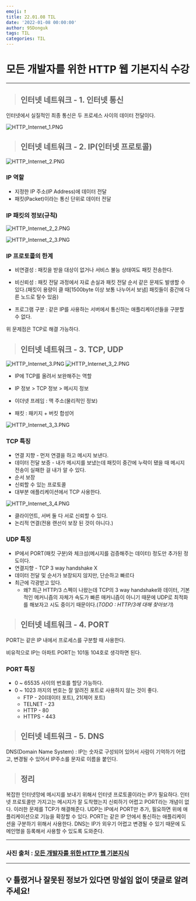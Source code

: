 ```yaml
---
emoji: ❗
title: 22.01.08 TIL
date: '2022-01-08 00:00:00'
author: 95Donguk
tags: TIL
categories: TIL
---
```


# 모든 개발자를 위한 HTTP 웹 기본지식 수강
***
> ## 인터넷 네트워크 - 1. 인터넷 통신

인터넷에서 실질적인 최종 통신은 두 프로세스 사이의 데이터 전달이다.

![HTTP_Internet_1.PNG](HTTP_Internet_1.PNG)

> ## 인터넷 네트워크 - 2. IP(인터넷 프로토콜)

![HTTP_Internet_2.PNG](HTTP_Internet_2.PNG)

### IP 역할
* 지정한 IP 주소(IP Address)에 데이터 전달
* 패킷(Packet)이라는 통신 단위로 데이터 전달

### IP 패킷의 정보(규칙)

![HTTP_Internet_2_2.PNG](HTTP_Internet_2_2.PNG)

![HTTP_Internet_2_3.PNG](HTTP_Internet_2_3.PNG)

### IP 프로토콜의 한계
* 비연결성 : 패킷을 받을 대상이 없거나 서비스 불능 상태여도 패킷 전송한다.

* 비신뢰성 : 패킷 전달 과정에서 자료 손실과 패킷 전달 순서 같은 문제도 발생할 수 있다.(패킷이 용량이 클 때[1500byte 이상 보통 나누어서 보냄] 패킷들이 중간에 다른 노드로 탈수 있음)

* 프로그램 구분 : 같은 IP를 사용하는 서버에서 통신하는 애플리케이션들을 구분할 수 없다.

위 문제점은 TCP로 해결 가능하다.

> ## 인터넷 네트워크 - 3. TCP, UDP

![HTTP_Internet_3.PNG](HTTP_Internet_3.PNG)
![HTTP_Internet_3_2.PNG](HTTP_Internet_3_2.PNG)

* IP에 TCP를 올려서 보완해주는 역할

* IP 정보 > TCP 정보 > 메시지 정보

* 이더넷 프레임 : 맥 주소(물리적인 정보)

* 패킷 : 패키지 + 버킷 합성어

![HTTP_Internet_3_3.PNG](HTTP_Internet_3_3.PNG)

### TCP 특징
* 연결 지향 - 먼저 연결을 하고 메시지 보낸다.
* 데이터 전달 보증 - 내가 메시지를 보냈는데 패킷이 중간에 누락이 됐을 때 메시지 전송이 실패한 걸 내가 알 수 있다.
* 순서 보장 
* 신뢰할 수 있는 프로토콜
* 대부분 애플리케이션에서 TCP 사용한다.

![HTTP_Internet_3_4.PNG](HTTP_Internet_3_4.PNG)
* 클라이언트, 서버 둘 다  서로 신뢰할 수 있다.
* 논리적 연결(전용 랜선이 보장 된 것이 아니다.)

### UDP 특징
* IP에서 PORT(패킷 구분)와 체크섬(메시지를 검증해주는 데이터) 정도만 추가된 정도이다.
* 연결지향  - TCP 3 way handshake X
* 데이터 전달 및 순서가 보장되지 않지만, 단순하고 빠르다
* 최근에 각광받고 있다.
    * 왜? 최근 HTTP/3 스펙이 나왔는데 TCP의 3 way handshake와 데이터, 기본적인 메커니즘의 자체가 속도가 빠른 매커니즘이 아니기 때문에 UDP로 최적화를 해보자고 시도 중이기 때문이다.(*TODO : HTTP/3에 대해 찾아보기*)



> ## 인터넷 네트워크 - 4. PORT

PORT는 같은 IP 내에서 프로세스를 구분할 때 사용한다.

비유적으로 IP는 아파트 PORT는 101동 104호로 생각하면 된다.

### PORT 특징
* 0 ~ 65535 사이의 번호를 할당 가능하다.
* 0 ~ 1023 까지의 번호는 잘 알려진 포트로 사용하지 않는 것이 좋다.
    * FTP - 20(데이터 포트), 21(제어 포트)
    * TELNET - 23
    * HTTP - 80
    * HTTPS - 443

> ## 인터넷 네트워크 - 5. DNS

DNS(Domain Name System) : IP는 숫자로 구성되어 있어서 사람이 기억하기 어렵고, 변경될 수 있어서 IP주소를 문자로 이름을 붙인다.

> ## 정리

복잡한 인터넷망에 메시지를 보내기 위해서 인터넷 프로토콜이라는 IP가 필요하다.
인터넷 프로토콜만 가지고는 메시지가 잘 도착했는지 신뢰하기 어렵고 PORT라는 개념이 없다. 이러한 문제를 TCP가 해결해준다. UDP는 IP에서 PORT만 추가, 필요하면 위에 애플리케이션으로 기능을 확장할 수 있다. PORT는 같은 IP 안에서 통신하는 애플리케이션을 구분하기 위해서 사용한다. DNS는 IP가 외우기 어렵고 변경될 수 있기 때문에 도메인명을 등록해서 사용할 수 있도록 도와준다.

***
### 사진 출처 : [모든 개발자를 위한 HTTP 웹 기본지식](https://www.inflearn.com/course/http-%EC%9B%B9-%EB%84%A4%ED%8A%B8%EC%9B%8C%ED%81%AC)

***
## 💡 틀렸거나 잘못된 정보가 있다면 망설임 없이 댓글로 알려주세요!

